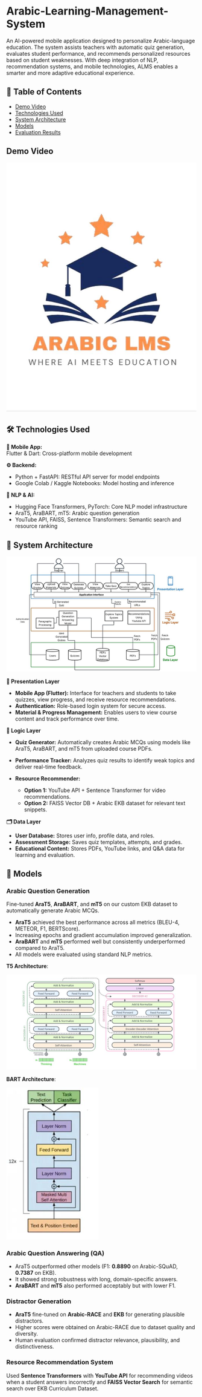 # Arabic-Learning-Management-System

An AI-powered mobile application designed to personalize Arabic-language education. The system assists teachers with automatic quiz generation, evaluates student performance, and recommends personalized resources based on student weaknesses. With deep integration of NLP, recommendation systems, and mobile technologies, ALMS enables a smarter and more adaptive educational experience.

## 📑 Table of Contents
- [Demo Video](#demo-video)  
- [Technologies Used](#technologies-used)  
- [System Architecture](#system-architecture)  
- [Models](#models)  
- [Evaluation Results](#evaluation-results)  

## Demo Video
[![Demo Video](Assets/Demo.JPG)](https://drive.google.com/file/d/1f0qpaHTPitejhdLQcxu6PzGgE9HQCYYW/view?usp=drive_link)

## 🛠️ Technologies Used

**📱 Mobile App:**  
Flutter & Dart: Cross-platform mobile development

**⚙️ Backend:**  
- Python + FastAPI: RESTful API server for model endpoints  
- Google Colab / Kaggle Notebooks: Model hosting and inference

**🤖 NLP & AI:**  
- Hugging Face Transformers, PyTorch: Core NLP model infrastructure  
- AraT5, AraBART, mT5: Arabic question generation  
- YouTube API, FAISS, Sentence Transformers: Semantic search and resource ranking

## 🧩 System Architecture

![System Architecture](Assets/System_Architecture.JPG)

**📱 Presentation Layer**

* **Mobile App (Flutter):** Interface for teachers and students to take quizzes, view progress, and receive resource recommendations.
* **Authentication:** Role-based login system for secure access.
* **Material & Progress Management:** Enables users to view course content and track performance over time.

**🧠 Logic Layer**

* **Quiz Generator:** Automatically creates Arabic MCQs using models like AraT5, AraBART, and mT5 from uploaded course PDFs.
* **Performance Tracker:** Analyzes quiz results to identify weak topics and deliver real-time feedback.
* **Resource Recommender:**

  * **Option 1:** YouTube API + Sentence Transformer for video recommendations.
  * **Option 2:** FAISS Vector DB + Arabic EKB dataset for relevant text snippets.

**🗂️ Data Layer**

* **User Database:** Stores user info, profile data, and roles.
* **Assessment Storage:** Saves quiz templates, attempts, and grades.
* **Educational Content:** Stores PDFs, YouTube links, and Q\&A data for learning and evaluation.

## 🧠 Models

### **Arabic Question Generation**

Fine-tuned **AraT5**, **AraBART**, and **mT5** on our custom EKB dataset to automatically generate Arabic MCQs.

* **AraT5** achieved the best performance across all metrics (BLEU-4, METEOR, F1, BERTScore).
* Increasing epochs and gradient accumulation improved generalization.
* **AraBART** and **mT5** performed well but consistently underperformed compared to AraT5.
* All models were evaluated using standard NLP metrics.

**T5 Architecture**:

![Models](Assets/T5_Architecture.JPG)

**BART Architecture**:

![Models](Assets/BART_Architecture.JPG)

### **Arabic Question Answering (QA)**

* AraT5 outperformed other models (F1: **0.8890** on Arabic-SQuAD, **0.7387** on EKB).
* It showed strong robustness with long, domain-specific answers.
* **AraBART** and **mT5** also performed acceptably but with lower F1.

### **Distractor Generation**

* **AraT5** fine-tuned on **Arabic-RACE** and **EKB** for generating plausible distractors.
* Higher scores were obtained on Arabic-RACE due to dataset quality and diversity.
* Human evaluation confirmed distractor relevance, plausibility, and distinctiveness.

### **Resource Recommendation System**

Used **Sentence Transformers** with **YouTube API** for recommending videos when a student answers incorrectly and **FAISS Vector Search** for semantic search over EKB Curriculum Dataset.
